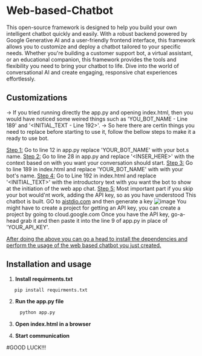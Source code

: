 # Web-based-Chatbot
This open-source framework is designed to help you build your own intelligent chatbot quickly and easily. With a robust backend powered by Google Generative AI and a user-friendly frontend interface, this framework allows you to customize and deploy a chatbot tailored to your specific needs. Whether you're building a customer support bot, a virtual assistant, or an educational companion, this framework provides the tools and flexibility you need to bring your chatbot to life. Dive into the world of conversational AI and create engaging, responsive chat experiences effortlessly.

## Customizations 

-> If you tried running directly the app.py and opening index.html, then you would have noticed some weired things such as 'YOU_BOT_NAME - Line 189' and  '<INITIAL_TEXT - Line 192>'.
-> So here there are certin things you need to replace before starting to use it, follow the bellow steps to make it a ready to use bot.

<u>Step 1:</u> Go to line 12 in app.py replace 'YOUR_BOT_NAME' with your bot.s name.
<u>Step 2:</u> Go to line 28 in app.py and replace '<INSER_HERE>' with the context based on with you want your conversation should start.
<u>Step 3:</u> Go to line 189 in index.html and replace 'YOUR_BOT_NAME' with with your bot's name.
<u>Step 4:</u> Go to Line 192 in index.html and replace '<INITIAL_TEXT>' with the introductory text with you want the bot to show at the initiation of the web app chat.
<u>Step 5:</u> Most important part if you skip your bot would'nt work, adding the API key, so as you have understood This chatbot is built.
                GO to <a href='https://aistudio.google.com/app/apikey'>aistdio.com</a> and then generate a key ![image](https://github.com/user-attachments/assets/dc7ec17b-1c9c-4e1a-b52e-92306e1cea95)
                You might have to create a project for getting an API key, you can create a project by going to cloud.google.com
                Once you have the API key, go-a-head grab it and then paste it into the line 9 of app.py in place of 'YOUR_API_KEY'.

<u>After doing the above you can go a head to install the dependencies and perform the usage of the web based chatbot you just created.</u>


## Installation and usage
1. **Install requirments.txt**
  ```bash
     pip install requirments.txt
   ```

2. **Run the app.py file**
```bash
     python app.py
```
3. **Open index.html in a browser**

4. **Start communication**


#GOOD LUCK!!!
